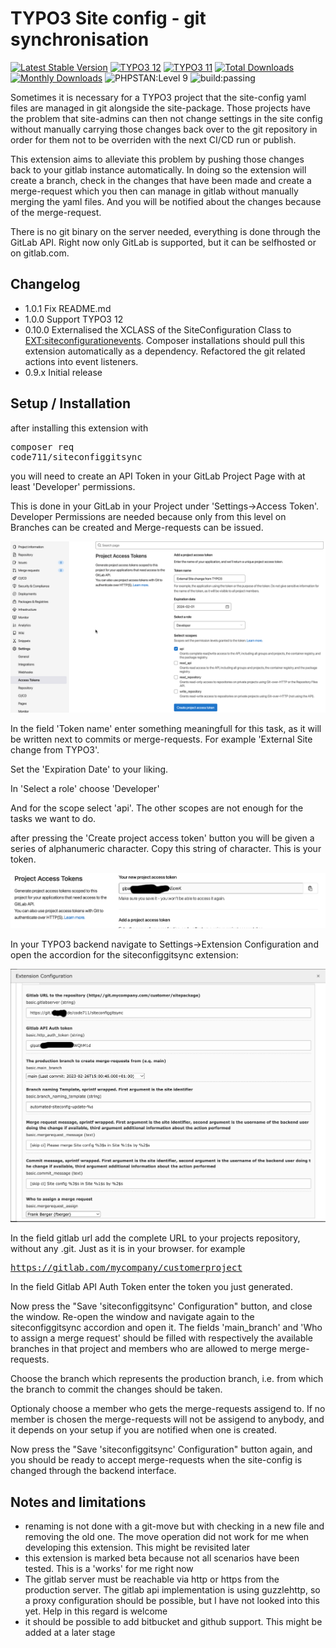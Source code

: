 # TYPO3 Site config - git synchronisation

[![Latest Stable Version](https://poser.pugx.org/code711/siteconfiggitsync/v/stable.svg)](https://extensions.typo3.org/code711/siteconfiggitsync/)
[![TYPO3 12](https://img.shields.io/badge/TYPO3-12-orange.svg)](https://get.typo3.org/version/12)
[![TYPO3 11](https://img.shields.io/badge/TYPO3-11-orange.svg)](https://get.typo3.org/version/11)
[![Total Downloads](https://poser.pugx.org/code711/siteconfiggitsync/d/total.svg)](https://packagist.org/packages/code711/siteconfiggitsync)
[![Monthly Downloads](https://poser.pugx.org/code711/siteconfiggitsync/d/monthly)](https://packagist.org/packages/code711/siteconfiggitsync)
![PHPSTAN:Level 9](https://img.shields.io/badge/PHPStan-level%208-brightgreen.svg?style=flat])
![build:passing](https://img.shields.io/badge/build-passing-brightgreen.svg?style=flat])

Sometimes it is necessary for a TYPO3 project that the site-config yaml files are managed in git alongside the site-package. Those projects have the problem that site-admins can then not change settings in the site config without manually carrying those changes back over to the git repository in order for them not to be overriden with the next CI/CD run or publish.

This extension aims to alleviate this problem by pushing those changes back to your gitlab instance automatically. In doing so the extension will create a branch, check in the changes that have been made and create a merge-request which you then can manage in gitlab without manually merging the yaml files. And you will be notified about the changes because of the merge-request.

There is no git binary on the server needed, everything is done through the GitLab API. Right now only GitLab is supported, but it can be selfhosted or on gitlab.com.

## Changelog
- 1.0.1 Fix README.md
- 1.0.0 Support TYPO3 12
- 0.10.0 Externalised the XCLASS of the SiteConfiguration Class to [EXT:siteconfigurationevents](https://extensions.typo3.org/extension/siteconfigurationevents). Composer installations should pull this extension automatically as a dependency. Refactored the git related actions into event listeners.
- 0.9.x Initial release

## Setup / Installation

after installing this extension with <pre>composer req code711/siteconfiggitsync</pre> you will need to create an API Token in your GitLab Project Page with at least 'Developer' permissions.

This is done in your GitLab in your Project under 'Settings->Access Token'. Developer Permissions are needed because only from this level on Branches can be created and Merge-requests can be issued.

![Gitlab Backend](https://github.com/codeseveneleven/siteconfiggitsync/raw/main/Documentation/gitlab.png)

In the field 'Token name' enter something meaningfull for this task, as it will be written next to commits or merge-requests. For example 'External Site change from TYPO3'.

Set the 'Expiration Date' to your liking.

In 'Select a role' choose 'Developer'

And for the scope select 'api'. The other scopes are not enough for the tasks we want to do.

after pressing the 'Create project access token' button you will be given a series of alphanumeric character. Copy this string of character. This is your token.

![New Token](https://github.com/codeseveneleven/siteconfiggitsync/raw/main/Documentation/newtoken.png)

In your TYPO3 backend navigate to Settings->Extension Configuration and open the accordion for the siteconfiggitsync extension:

![Extension Config](https://github.com/codeseveneleven/siteconfiggitsync/raw/main/Documentation/extensionconfig.png)

In the field gitlab url add the complete URL to your projects repository, without any .git. Just as it is in your browser. for example <pre>https://gitlab.com/mycompany/customerproject </pre>

In the field Gitlab API Auth Token enter the token you just generated.

Now press the "Save 'siteconfiggitsync' Configuration" button, and close the window. Re-open the window and navigate again to the siteconfiggitsync accordion and open it. The fields 'main_branch' and 'Who to assign a merge request' should be filled with respectively the available branches in that project and members who are allowed to merge merge-requests.

Choose the branch which represents the production branch, i.e. from which the branch to commit the changes should be taken.

Optionaly choose a member who gets the merge-requests assigend to. If no member is chosen the merge-requests will not be assigend to anybody, and it depends on your setup if you are notified when one is created.

Now press the "Save 'siteconfiggitsync' Configuration" button again, and you should be ready to accept merge-requests when the site-config is changed through the backend interface.

## Notes and limitations

- renaming is not done with a git-move but with checking in a new file and removing the old one. The move operation did not work for me when developing this extension. This might be revisited later
- this extension is marked beta because not all scenarios have been tested. This is a 'works' for me right now
- The gitlab server must be reachable via http or https from the production server. The gitlab api implementation is using guzzlehttp, so a proxy configuration should be possible, but I have not looked into this yet. Help in this regard is welcome
- it should be possible to add bitbucket and github support. This might be added at a later stage

